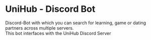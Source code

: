 # UniHub - Discord Bot
Discord-Bot with which you can search for learning, game or dating partners across multiple servers. <br />
This bot interfaces with the UniHub Discord Server

